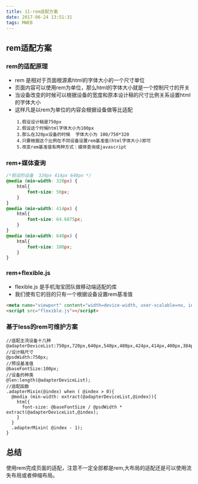 ```yaml
---
title: 11-rem适配方案
date: 2017-06-24 13:51:31
tags: MWEB
---
```


## rem适配方案

### rem的适配原理

- rem 是相对于页面根源素html的字体大小的一个尺寸单位
- 页面内容可以使用rem为单位，那么html的字体大小就是一个控制尺寸的开关
- 当设备改变的时候可以根据设备的宽度和原本设计稿的尺寸比例关系设置html的字体大小
- 这样凡是以rem为单位的内容会根据设备做等比适配

```text
    1.假设设计稿是750px
    2.假设这个时候html字体大小为100px
    3.那么在320px设备的时候  字体大小为 100/750*320
    4.只要根据这个比例在不同设备设置rem基准值(html字体大小)即可
    5.改变rem基准值有两种方式：媒体查询或javascript
```
### rem+媒体查询

```css
/*假设的设备  320px 414px 640px */
@media (min-width: 320px) {
    html{
        font-size: 50px;
    }
}
@media (min-width: 414px) {
    html{
        font-size: 64.6875px;
    }
}
@media (min-width: 640px) {
    html{
        font-size: 100px;
    }
}
```
### rem+flexible.js

- flexible.js 是手机淘宝团队做移动端适配的库
- 我们使有它的目的只有一个根据设备设置rem基准值

```html
<meta name="viewport" content="width=device-width, user-scalable=no, initial-scale=.0">
<script src="flexible.js"></script>
```
### 基于less的rem可维护方案

```less
//适配主流设备十几种
@adapterDeviceList:750px,720px,640px,540px,480px,424px,414px,400px,384px,375px,360px,320px;
//设计稿尺寸
@psdWidth:750px;
//预设基准值
@baseFontSize:100px;
//设备的种类
@len:length(@adapterDeviceList);
//适配函数
.adapterMixin(@index) when ( @index > 0){
  @media (min-width: extract(@adapterDeviceList,@index)){
    html{
      font-size: @baseFontSize / @psdWidth * extract(@adapterDeviceList,@index);
    }
  }
  .adapterMixin( @index - 1);
}
```
## 总结

使用rem完成页面的适配，注意不一定全部都是rem,大布局的适配还是可以使用流失布局或者伸缩布局。